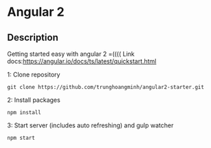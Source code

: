 # Angular 2

## Description
Getting started easy with angular 2 =((((
Link docs:https://angular.io/docs/ts/latest/quickstart.html

1: Clone repository
```
git clone https://github.com/trunghoangminh/angular2-starter.git
```
2: Install packages
```
npm install
```
3: Start server (includes auto refreshing) and gulp watcher
```
npm start
```
